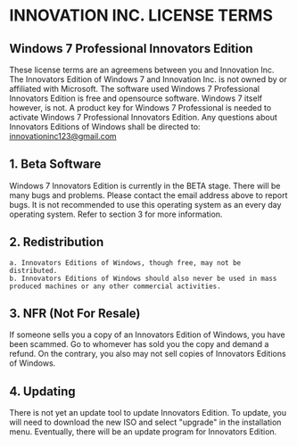 # INNOVATION INC. LICENSE TERMS
## Windows 7 Professional Innovators Edition
These license terms are an agreemens between you and Innovation Inc.
The Innovators Edition of Windows 7 and Innovation Inc. is not owned by or affiliated with Microsoft. The software used Windows 7 Professional Innovators Edition is free and opensource software. Windows 7 itself however, is not. A product key for Windows 7 Professional is needed to activate Windows 7 Professional Innovators Edition.
Any questions about Innovators Editions of Windows shall be directed to: innovationinc123@gmail.com
## 1. Beta Software
Windows 7 Innovators Edition is currently in the BETA stage. There will be many bugs and problems. Please contact the email address above to report bugs. It is not recommended to use this operating system as an every day operating system. Refer to section 3 for more information.
## 2. Redistribution
	a. Innovators Editions of Windows, though free, may not be distributed. 
	b. Innovators Editions of Windows should also never be used in mass produced machines or any other commercial activities.
## 3. NFR (Not For Resale)
If someone sells you a copy of an Innovators Edition of Windows, you have been scammed. Go to whomever has sold you the copy and demand a refund. On the contrary, you also may not sell copies of Innovators Editions of Windows.
## 4. Updating
There is not yet an update tool to update Innovators Edition. To update, you will need to download the new ISO and select "upgrade" in the installation menu. Eventually, there will be an update program for Innovators Edition.
